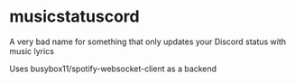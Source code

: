 # musicstatuscord
A very bad name for something that only updates your Discord status with music lyrics

Uses busybox11/spotify-websocket-client as a backend
